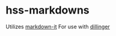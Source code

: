 # hss-markdowns

Utilizes [markdown-it](https://markdown-it.github.io/)
For use with [dillinger](https://github.com/joemccann/dillinger)
